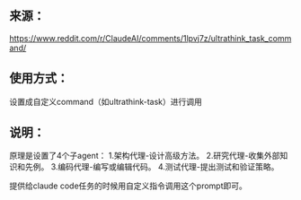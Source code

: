## 来源：
https://www.reddit.com/r/ClaudeAI/comments/1lpvj7z/ultrathink_task_command/

## 使用方式：
设置成自定义command（如ultrathink-task）进行调用

## 说明：
原理是设置了4个子agent：
1.架构代理-设计高级方法。
2.研究代理-收集外部知识和先例。
3.编码代理-编写或编辑代码。
4.测试代理-提出测试和验证策略。
	
提供给claude code任务的时候用自定义指令调用这个prompt即可。